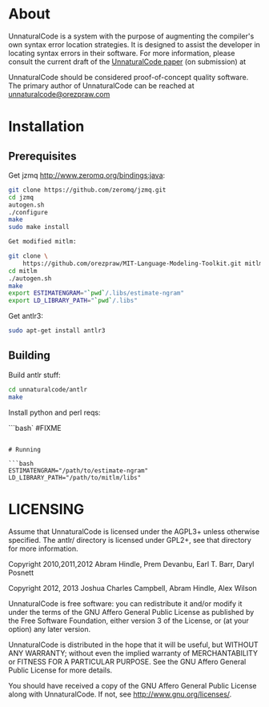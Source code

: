 # About

UnnaturalCode is a system with the purpose of augmenting the compiler's own
syntax error location strategies. It is designed to assist the developer in
locating syntax errors in their software. For more information, please consult
the current draft of the [UnnaturalCode
paper](http://webdocs.cs.ualberta.ca/~joshua2/syntax.pdf) (on submission) at

UnnaturalCode should be considered proof-of-concept quality software. The
primary author of UnnaturalCode can be reached at unnaturalcode@orezpraw.com

# Installation

## Prerequisites

Get jzmq http://www.zeromq.org/bindings:java:

```bash
git clone https://github.com/zeromq/jzmq.git
cd jzmq
autogen.sh
./configure
make
sudo make install

Get modified mitlm:
```

```bash
git clone \
    https://github.com/orezpraw/MIT-Language-Modeling-Toolkit.git mitlm
cd mitlm
./autogen.sh
make
export ESTIMATENGRAM="`pwd`/.libs/estimate-ngram"
export LD_LIBRARY_PATH="`pwd`/.libs"
```

Get antlr3:

```bash
sudo apt-get install antlr3
```

## Building

Build antlr stuff:

```bash
cd unnaturalcode/antlr
make
```

Install python and perl reqs:

```bash`
#FIXME
```

# Running

```bash
ESTIMATENGRAM="/path/to/estimate-ngram"
LD_LIBRARY_PATH="/path/to/mitlm/libs"
```

# LICENSING

Assume that UnnaturalCode is licensed under the AGPL3+ unless otherwise
specified. The antlr/ directory is licensed under GPL2+, see that directory for
more information.

Copyright 2010,2011,2012
    Abram Hindle, Prem Devanbu, Earl T. Barr, Daryl Posnett

Copyright 2012, 2013
    Joshua Charles Campbell, Abram Hindle, Alex Wilson

UnnaturalCode is free software: you can redistribute it and/or modify it under
the terms of the GNU Affero General Public License as published by the Free
Software Foundation, either version 3 of the License, or (at your option) any
later version.

UnnaturalCode is distributed in the hope that it will be useful, but WITHOUT
ANY WARRANTY; without even the implied warranty of MERCHANTABILITY or FITNESS
FOR A PARTICULAR PURPOSE.  See the GNU Affero General Public License for more
details.

You should have received a copy of the GNU Affero General Public License along
with UnnaturalCode.  If not, see <http://www.gnu.org/licenses/>.

